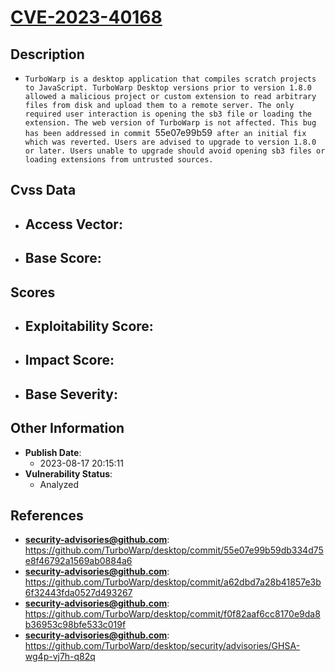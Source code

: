 
# [CVE-2023-40168](https://github.com/TurboWarp/desktop/commit/55e07e99b59db334d75e8f46792a1569ab0884a6)

## Description

- `TurboWarp is a desktop application that compiles scratch projects to JavaScript. TurboWarp Desktop versions prior to version 1.8.0 allowed a malicious project or custom extension to read arbitrary files from disk and upload them to a remote server. The only required user interaction is opening the sb3 file or loading the extension. The web version of TurboWarp is not affected. This bug has been addressed in commit `55e07e99b59` after an initial fix which was reverted. Users are advised to upgrade to version 1.8.0 or later. Users unable to upgrade should avoid opening sb3 files or loading extensions from untrusted sources.`

## Cvss Data

- **Access Vector**:
  - 
- **Base Score**:
  - 

## Scores

- **Exploitability Score**:
  - 
- **Impact Score**:
  - 
- **Base Severity**:
  - 

## Other Information

- **Publish Date**:
  - 2023-08-17 20:15:11
- **Vulnerability Status**:
  - Analyzed

## References

- **security-advisories@github.com**: https://github.com/TurboWarp/desktop/commit/55e07e99b59db334d75e8f46792a1569ab0884a6
- **security-advisories@github.com**: https://github.com/TurboWarp/desktop/commit/a62dbd7a28b41857e3b6f32443fda0527d493267
- **security-advisories@github.com**: https://github.com/TurboWarp/desktop/commit/f0f82aaf6cc8170e9da8b36953c98bfe533c019f
- **security-advisories@github.com**: https://github.com/TurboWarp/desktop/security/advisories/GHSA-wg4p-vj7h-q82q
